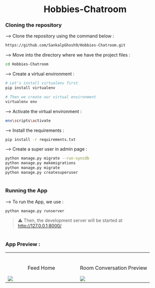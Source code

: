 <div align="center">


# Hobbies-Chatroom
</div>

### Cloning the repository

--> Clone the repository using the command below :
```bash
https://github.com/SankalpGhosh9/Hobbies-Chatroom.git

```

--> Move into the directory where we have the project files : 
```bash
cd Hobbies-Chatroom

```

--> Create a virtual environment :
```bash
# Let's install virtualenv first
pip install virtualenv

# Then we create our virtual environment
virtualenv env

```

--> Activate the virtual environment :
```bash
env\scripts\activate

```

--> Install the requirements :
```bash
pip install -r requirements.txt

```
--> Create a super user in admin page :

``` bash
python manage.py migrate --run-syncdb
python manage.py makemigrations
python manage.py migrate
python manage.py createsuperuser
```
#

### Running the App

--> To run the App, we use :
```bash
python manage.py runserver

```

> ⚠ Then, the development server will be started at http://127.0.0.1:8000/

#

### App Preview :

<table width="100%"> 
<tr>
<td width="50%">      
&nbsp; 
<br>
<p align="center">
  Feed Home
</p>
<img src="https://user-images.githubusercontent.com/72341453/134747262-0a92233d-8010-40f8-84c5-8d94895aac44.PNG">
</td> 
<td width="50%">
<br>
<p align="center">
  Room Conversation Preview
</p>
<img src="https://user-images.githubusercontent.com/72341453/134747155-3ca5b55f-b064-4741-aeae-abe90bddf41e.PNG">  
</td>
</table>


